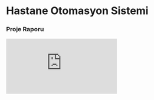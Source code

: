 # Hastane Otomasyon Sistemi

### Proje Raporu

![Rapor PDF'ini görmek için tıklayın.](https://github.com/busraozdemir0/HastaneOtomasyonu/blob/master/VTYS_Rapor.pdf)
